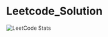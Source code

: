# Leetcode_Solution

![LeetCode Stats](https://leetcard.jacoblin.cool/shariarhasan872?theme=forest&font=Passero%20One&ext=heatmap&border=1&radius=20&hide=ranking)

